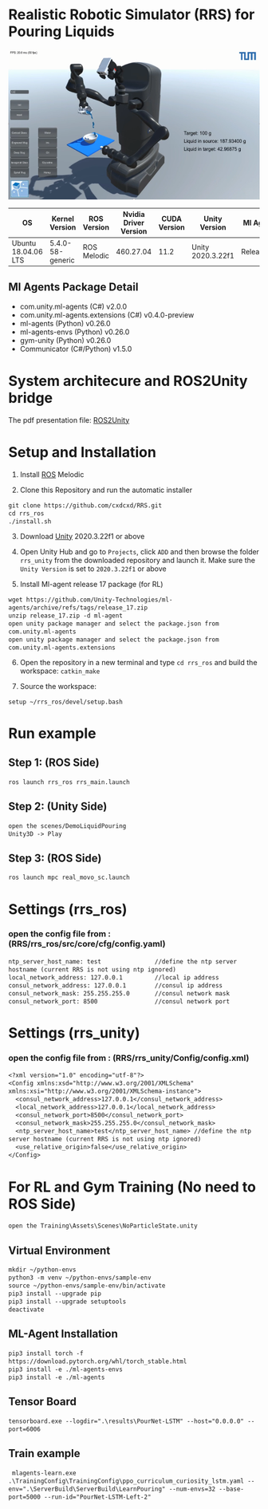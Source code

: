 # Realistic Robotic Simulator (RRS) for Pouring Liquids

![Alt text](sample2.png?raw=true "Title")

| OS  | Kernel Version | ROS Version | Nvidia Driver Version | CUDA Version | Unity Version | Ml Agents
| --- | ----------| ----------- | ------------ | ------------ | ------------ | ------------ 
| Ubuntu 18.04.06 LTS | 5.4.0-58-generic | ROS Melodic | 460.27.04 | 11.2 | Unity 2020.3.22f1 | Release_17

## Ml Agents Package Detail
- com.unity.ml-agents (C#)	v2.0.0
- com.unity.ml-agents.extensions (C#)	v0.4.0-preview
- ml-agents (Python)	v0.26.0
- ml-agents-envs (Python)	v0.26.0
- gym-unity (Python)	v0.26.0
- Communicator (C#/Python)	v1.5.0

<!--# Unity Version
    Unity 2020.3.22f1-->
    
<!--# ROS Version
    Ubuntu 18.04.06
    ROS Melodic-->

# System architecure and ROS2Unity bridge
The pdf presentation file: [ROS2Unity](RRS1.0.pdf) 

# Setup and Installation

1) Install [ROS](http://wiki.ros.org/melodic/Installation/Ubuntu) Melodic

2) Clone this Repository and run the automatic installer
```
git clone https://github.com/cxdcxd/RRS.git
cd rrs_ros
./install.sh
```

3) Download [Unity](https://unity3d.com/get-unity/download/archive) 2020.3.22f1 or above

4) Open Unity Hub and go to `Projects`, click `ADD` and then browse the folder `rrs_unity` from the downloaded repository and launch it. Make sure the `Unity Version` is set to `2020.3.22f1` or above

5) Install Ml-agent release 17 package (for RL)
```
wget https://github.com/Unity-Technologies/ml-agents/archive/refs/tags/release_17.zip
unzip release_17.zip -d ml-agent
open unity package manager and select the package.json from com.unity.ml-agents
open unity package manager and select the package.json from com.unity.ml-agents.extensions
```

6) Open the repository in a new terminal and type `cd rrs_ros` and build the workspace: `catkin_make`

7) Source the workspace: 
```
setup ~/rrs_ros/devel/setup.bash
```

# Run example

## Step 1: (ROS Side)
```
ros launch rrs_ros rrs_main.launch 
```

## Step 2: (Unity Side)
```
open the scenes/DemoLiquidPouring
Unity3D -> Play
```

## Step 3: (ROS Side)
```
ros launch mpc real_movo_sc.launch                         
```

# Settings (rrs_ros) 
### open the config file from : (RRS/rrs_ros/src/core/cfg/config.yaml) 
    ntp_server_host_name: test               //define the ntp server hostname (current RRS is not using ntp ignored)
    local_network_address: 127.0.0.1         //local ip address
    consul_network_address: 127.0.0.1        //consul ip address
    consul_network_mask: 255.255.255.0       //consul network mask
    consul_network_port: 8500                //consul network port
    
# Settings (rrs_unity) 
### open the config file from : (RRS/rrs_unity/Config/config.xml)
    <?xml version="1.0" encoding="utf-8"?>
    <Config xmlns:xsd="http://www.w3.org/2001/XMLSchema" xmlns:xsi="http://www.w3.org/2001/XMLSchema-instance">
      <consul_network_address>127.0.0.1</consul_network_address>
      <local_network_address>127.0.0.1</local_network_address>
      <consul_network_port>8500</consul_network_port>
      <consul_network_mask>255.255.255.0</consul_network_mask>
      <ntp_server_host_name>test</ntp_server_host_name> //define the ntp server hostname (current RRS is not using ntp ignored)
      <use_relative_origin>false</use_relative_origin>
    </Config>
    
# For RL and Gym Training (No need to ROS Side)
```
open the Training\Assets\Scenes\NoParticleState.unity
```

## Virtual Environment  
```
mkdir ~/python-envs
python3 -m venv ~/python-envs/sample-env
source ~/python-envs/sample-env/bin/activate
pip3 install --upgrade pip
pip3 install --upgrade setuptools
deactivate 
```

## ML-Agent Installation 
```
pip3 install torch -f https://download.pytorch.org/whl/torch_stable.html
pip3 install -e ./ml-agents-envs
pip3 install -e ./ml-agents
```

## Tensor Board 
```
tensorboard.exe --logdir=".\results\PourNet-LSTM" --host="0.0.0.0" --port=6006
```  

## Train example
```
 mlagents-learn.exe .\TrainingConfig\TrainingConfig\ppo_curriculum_curiosity_lstm.yaml --env=".\ServerBuild\ServerBuild\LearnPouring" --num-envs=32 --base-port=5000 --run-id="PourNet-LSTM-Left-2"
```  

